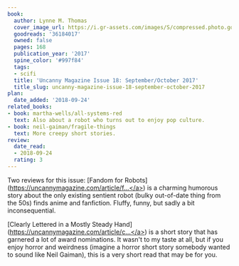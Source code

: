 ```yaml
---
book:
  author: Lynne M. Thomas
  cover_image_url: https://i.gr-assets.com/images/S/compressed.photo.goodreads.com/books/1504584647l/36184017._SY475_.jpg
  goodreads: '36184017'
  owned: false
  pages: 168
  publication_year: '2017'
  spine_color: '#997f84'
  tags:
  - scifi
  title: 'Uncanny Magazine Issue 18: September/October 2017'
  title_slug: uncanny-magazine-issue-18-september-october-2017
plan:
  date_added: '2018-09-24'
related_books:
- book: martha-wells/all-systems-red
  text: Also about a robot who turns out to enjoy pop culture.
- book: neil-gaiman/fragile-things
  text: More creepy short stories.
review:
  date_read:
  - 2018-09-24
  rating: 3
---
```


Two reviews for this issue: [Fandom for Robots](<a target="_blank" href="https://uncannymagazine.com/article/fandom-for-robots/" rel="nofollow">https://uncannymagazine.com/article/f...</a>) is a charming humorous story about the only existing sentient robot (bulky out-of-date thing from the 50s) finds anime and fanfiction. Fluffy, funny, but sadly a bit inconsequential.



[Clearly Lettered in a Mostly Steady Hand](<a target="_blank" href="https://uncannymagazine.com/article/clearly-lettered-mostly-steady-hand/" rel="nofollow">https://uncannymagazine.com/article/c...</a>) is a short story that has garnered a lot of award nominations. It wasn't to my taste at all, but if you enjoy horror and weirdness (imagine a horror short story somebody wanted to sound like Neil Gaiman), this is a very short read that may be for you.
